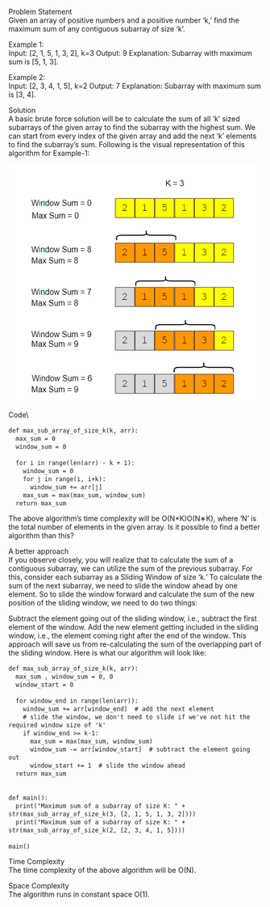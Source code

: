 Problem Statement\
Given an array of positive numbers and a positive number ‘k,’ find the maximum sum of any contiguous subarray of size ‘k’.

Example 1:\
Input: [2, 1, 5, 1, 3, 2], k=3 
Output: 9
Explanation: Subarray with maximum sum is [5, 1, 3].

Example 2:\
Input: [2, 3, 4, 1, 5], k=2 
Output: 7
Explanation: Subarray with maximum sum is [3, 4].

Solution\
A basic brute force solution will be to calculate the sum of all ‘k’ sized subarrays of the given array to find the subarray with the highest sum. We can start from every index of the given array and add the next ‘k’ elements to find the subarray’s sum. Following is the visual representation of this algorithm for Example-1:

![alt text](pics/1003.PNG?raw=true)

Code\
```
def max_sub_array_of_size_k(k, arr):
  max_sum = 0
  window_sum = 0

  for i in range(len(arr) - k + 1):
    window_sum = 0
    for j in range(i, i+k):
      window_sum += arr[j]
    max_sum = max(max_sum, window_sum)
  return max_sum
```

The above algorithm’s time complexity will be O(N*K)O(N∗K), where ‘N’ is the total number of elements in the given array. Is it possible to find a better algorithm than this?

A better approach\
If you observe closely, you will realize that to calculate the sum of a contiguous subarray, we can utilize the sum of the previous subarray. For this, consider each subarray as a Sliding Window of size ‘k.’ To calculate the sum of the next subarray, we need to slide the window ahead by one element. So to slide the window forward and calculate the sum of the new position of the sliding window, we need to do two things:

Subtract the element going out of the sliding window, i.e., subtract the first element of the window.
Add the new element getting included in the sliding window, i.e., the element coming right after the end of the window.
This approach will save us from re-calculating the sum of the overlapping part of the sliding window. Here is what our algorithm will look like:
```
def max_sub_array_of_size_k(k, arr):
  max_sum , window_sum = 0, 0
  window_start = 0

  for window_end in range(len(arr)):
    window_sum += arr[window_end]  # add the next element
    # slide the window, we don't need to slide if we've not hit the required window size of 'k'
    if window_end >= k-1:
      max_sum = max(max_sum, window_sum)
      window_sum -= arr[window_start]  # subtract the element going out
      window_start += 1  # slide the window ahead
  return max_sum


def main():
  print("Maximum sum of a subarray of size K: " + str(max_sub_array_of_size_k(3, [2, 1, 5, 1, 3, 2])))
  print("Maximum sum of a subarray of size K: " + str(max_sub_array_of_size_k(2, [2, 3, 4, 1, 5])))

main()
```

Time Complexity\
The time complexity of the above algorithm will be O(N).

Space Complexity\
The algorithm runs in constant space O(1).